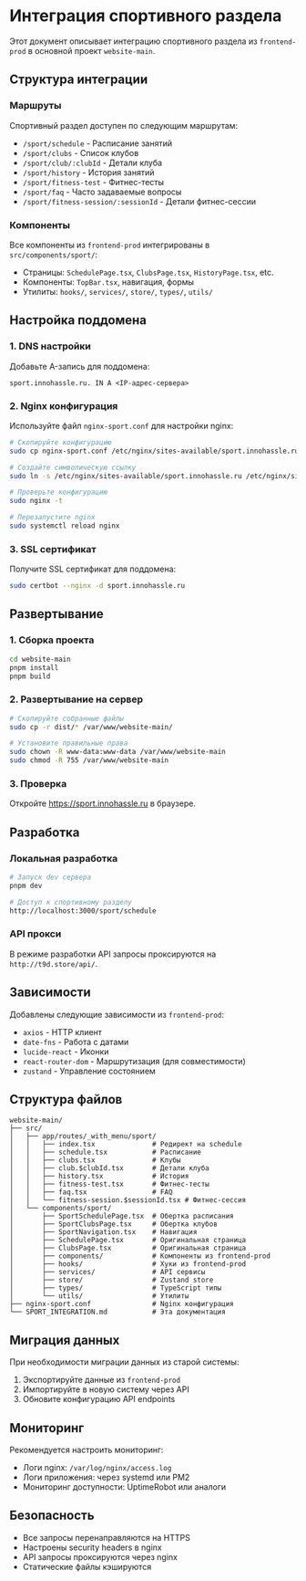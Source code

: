 # Интеграция спортивного раздела

Этот документ описывает интеграцию спортивного раздела из `frontend-prod` в основной проект `website-main`.

## Структура интеграции

### Маршруты

Спортивный раздел доступен по следующим маршрутам:

- `/sport/schedule` - Расписание занятий
- `/sport/clubs` - Список клубов
- `/sport/club/:clubId` - Детали клуба
- `/sport/history` - История занятий
- `/sport/fitness-test` - Фитнес-тесты
- `/sport/faq` - Часто задаваемые вопросы
- `/sport/fitness-session/:sessionId` - Детали фитнес-сессии

### Компоненты

Все компоненты из `frontend-prod` интегрированы в `src/components/sport/`:

- Страницы: `SchedulePage.tsx`, `ClubsPage.tsx`, `HistoryPage.tsx`, etc.
- Компоненты: `TopBar.tsx`, навигация, формы
- Утилиты: `hooks/`, `services/`, `store/`, `types/`, `utils/`

## Настройка поддомена

### 1. DNS настройки

Добавьте A-запись для поддомена:

```
sport.innohassle.ru. IN A <IP-адрес-сервера>
```

### 2. Nginx конфигурация

Используйте файл `nginx-sport.conf` для настройки nginx:

```bash
# Скопируйте конфигурацию
sudo cp nginx-sport.conf /etc/nginx/sites-available/sport.innohassle.ru

# Создайте символическую ссылку
sudo ln -s /etc/nginx/sites-available/sport.innohassle.ru /etc/nginx/sites-enabled/

# Проверьте конфигурацию
sudo nginx -t

# Перезапустите nginx
sudo systemctl reload nginx
```

### 3. SSL сертификат

Получите SSL сертификат для поддомена:

```bash
sudo certbot --nginx -d sport.innohassle.ru
```

## Развертывание

### 1. Сборка проекта

```bash
cd website-main
pnpm install
pnpm build
```

### 2. Развертывание на сервер

```bash
# Скопируйте собранные файлы
sudo cp -r dist/* /var/www/website-main/

# Установите правильные права
sudo chown -R www-data:www-data /var/www/website-main
sudo chmod -R 755 /var/www/website-main
```

### 3. Проверка

Откройте https://sport.innohassle.ru в браузере.

## Разработка

### Локальная разработка

```bash
# Запуск dev сервера
pnpm dev

# Доступ к спортивному разделу
http://localhost:3000/sport/schedule
```

### API прокси

В режиме разработки API запросы проксируются на `http://t9d.store/api/`.

## Зависимости

Добавлены следующие зависимости из `frontend-prod`:

- `axios` - HTTP клиент
- `date-fns` - Работа с датами
- `lucide-react` - Иконки
- `react-router-dom` - Маршрутизация (для совместимости)
- `zustand` - Управление состоянием

## Структура файлов

```
website-main/
├── src/
│   ├── app/routes/_with_menu/sport/
│   │   ├── index.tsx              # Редирект на schedule
│   │   ├── schedule.tsx           # Расписание
│   │   ├── clubs.tsx              # Клубы
│   │   ├── club.$clubId.tsx       # Детали клуба
│   │   ├── history.tsx            # История
│   │   ├── fitness-test.tsx       # Фитнес-тесты
│   │   ├── faq.tsx                # FAQ
│   │   └── fitness-session.$sessionId.tsx # Фитнес-сессия
│   └── components/sport/
│       ├── SportSchedulePage.tsx  # Обертка расписания
│       ├── SportClubsPage.tsx     # Обертка клубов
│       ├── SportNavigation.tsx    # Навигация
│       ├── SchedulePage.tsx       # Оригинальная страница
│       ├── ClubsPage.tsx          # Оригинальная страница
│       ├── components/            # Компоненты из frontend-prod
│       ├── hooks/                 # Хуки из frontend-prod
│       ├── services/              # API сервисы
│       ├── store/                 # Zustand store
│       ├── types/                 # TypeScript типы
│       └── utils/                 # Утилиты
├── nginx-sport.conf               # Nginx конфигурация
└── SPORT_INTEGRATION.md           # Эта документация
```

## Миграция данных

При необходимости миграции данных из старой системы:

1. Экспортируйте данные из `frontend-prod`
2. Импортируйте в новую систему через API
3. Обновите конфигурацию API endpoints

## Мониторинг

Рекомендуется настроить мониторинг:

- Логи nginx: `/var/log/nginx/access.log`
- Логи приложения: через systemd или PM2
- Мониторинг доступности: UptimeRobot или аналоги

## Безопасность

- Все запросы перенаправляются на HTTPS
- Настроены security headers в nginx
- API запросы проксируются через nginx
- Статические файлы кэшируются
